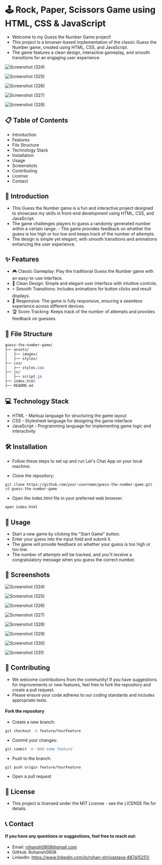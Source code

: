 # 🕹️ Rock, Paper, Scissors Game using HTML, CSS & JavaScript

- Welcome to my Guess the Number Game project!
- This project is a browser-based implementation of the classic Guess the Number game, created using HTML, CSS, and JavaScript.
- The game features a clean design, interactive gameplay, and smooth transitions for an engaging user experience.

![Screenshot (324)](https://github.com/user-attachments/assets/038d4649-07d3-4852-994f-e7a376444b3d)

![Screenshot (325)](https://github.com/user-attachments/assets/91477c06-955d-4205-9013-4c7c0856446a)

![Screenshot (326)](https://github.com/user-attachments/assets/1fff3f74-67ac-4a3f-9401-00f7e270eee9)

![Screenshot (327)](https://github.com/user-attachments/assets/94c4c118-20b9-4328-b659-ecfd432f5528)

![Screenshot (328)](https://github.com/user-attachments/assets/a4c06c15-7545-4df1-9971-11f9e709f4db)


## 📋 Table of Contents
- Introduction
- Features
- File Structure
- Technology Stack
- Installation
- Usage
- Screenshots
- Contributing
- License
- Contact

## 📘 Introduction
- This Guess the Number game is a fun and interactive project designed to showcase my skills in front-end development using HTML, CSS, and JavaScript.
- The game challenges players to guess a randomly generated number within a certain range. - The game provides feedback on whether the guess is too high or too low and keeps track of the number of attempts.
- The design is simple yet elegant, with smooth transitions and animations enhancing the user experience.

## ✨ Features
- 🎮 Classic Gameplay: Play the traditional Guess the Number game with an easy-to-use interface.
- 🎨 Clean Design: Simple and elegant user interface with intuitive controls.
- ⚡️ Smooth Transitions: Includes animations for button clicks and result displays.
- 📱 Responsive: The game is fully responsive, ensuring a seamless experience across different devices.
- 🏆 Score Tracking: Keeps track of the number of attempts and provides feedback on guesses.


## 📁 File Structure
```css
guess-the-number-game/
├── assets/
│   ├── images/
│   ├── styles/
├── css/
│   ├── styles.css
├── js/
│   ├── script.js
├── index.html
├── README.md
```

## 💻 Technology Stack
- HTML - Markup language for structuring the game layout
- CSS - Stylesheet language for designing the game interface
- JavaScript - Programming language for implementing game logic and interactivity

## 🛠 Installation
- Follow these steps to set up and run Let's Chat App on your local machine:

- Clone the repository:

```bash
git clone https://github.com/your-username/guess-the-number-game.git
cd guess-the-number-game
```

- Open the index.html file in your preferred web browser:

```bash
open index.html
```



## 🚀 Usage
- Start a new game by clicking the "Start Game" button.
- Enter your guess into the input field and submit it.
- The game will provide feedback on whether your guess is too high or too low.
- The number of attempts will be tracked, and you'll receive a congratulatory message when you guess the correct number.

## 📸 Screenshots

![Screenshot (324)](https://github.com/user-attachments/assets/038d4649-07d3-4852-994f-e7a376444b3d)

![Screenshot (325)](https://github.com/user-attachments/assets/91477c06-955d-4205-9013-4c7c0856446a)

![Screenshot (326)](https://github.com/user-attachments/assets/1fff3f74-67ac-4a3f-9401-00f7e270eee9)

![Screenshot (327)](https://github.com/user-attachments/assets/94c4c118-20b9-4328-b659-ecfd432f5528)

![Screenshot (328)](https://github.com/user-attachments/assets/a4c06c15-7545-4df1-9971-11f9e709f4db)

![Screenshot (329)](https://github.com/user-attachments/assets/7a1105b9-5a17-4b6b-8c2a-2d50b77ae0cf)

![Screenshot (330)](https://github.com/user-attachments/assets/fa18c960-7834-4de3-9ce1-a2a69da35f28)

![Screenshot (331)](https://github.com/user-attachments/assets/f688718b-3a99-4e9b-be5a-fbbe865a6afa)




## 🤝 Contributing
- We welcome contributions from the community! If you have suggestions for improvements or new features, feel free to fork the repository and create a pull request.
- Please ensure your code adheres to our coding standards and includes appropriate tests.

#### Fork the repository
- Create a new branch:

```bash
git checkout -b feature/YourFeature
```

- Commit your changes:

```bash
git commit -m 'Add some feature'
```

- Push to the branch:

```bash
git push origin feature/YourFeature
```
- Open a pull request


## 📄 License
- This project is licensed under the MIT License - see the LICENSE file for details.

## 📞 Contact
#### If you have any questions or suggestions, feel free to reach out:

- Email: rohansh0808@gmail.com
- GitHub: Rohansh0808
- LinkedIn: https://www.linkedin.com/in/rohan-shrivastava-887a15251/
